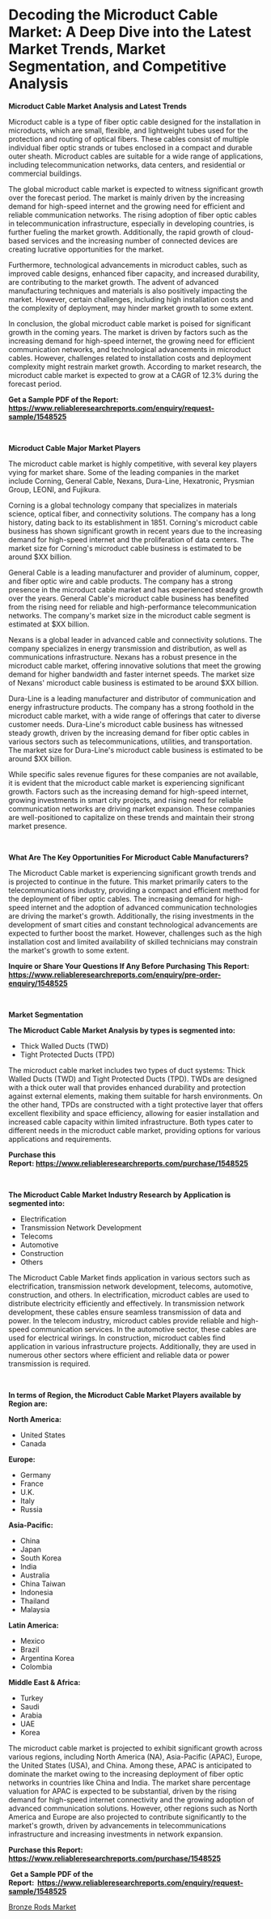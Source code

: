 <p><h1>Decoding the Microduct Cable Market: A Deep Dive into the Latest Market Trends, Market Segmentation, and Competitive Analysis</h1></p><p><strong>Microduct Cable Market Analysis and Latest Trends</strong></p>
<p><p>Microduct cable is a type of fiber optic cable designed for the installation in microducts, which are small, flexible, and lightweight tubes used for the protection and routing of optical fibers. These cables consist of multiple individual fiber optic strands or tubes enclosed in a compact and durable outer sheath. Microduct cables are suitable for a wide range of applications, including telecommunication networks, data centers, and residential or commercial buildings.</p><p>The global microduct cable market is expected to witness significant growth over the forecast period. The market is mainly driven by the increasing demand for high-speed internet and the growing need for efficient and reliable communication networks. The rising adoption of fiber optic cables in telecommunication infrastructure, especially in developing countries, is further fueling the market growth. Additionally, the rapid growth of cloud-based services and the increasing number of connected devices are creating lucrative opportunities for the market.</p><p>Furthermore, technological advancements in microduct cables, such as improved cable designs, enhanced fiber capacity, and increased durability, are contributing to the market growth. The advent of advanced manufacturing techniques and materials is also positively impacting the market. However, certain challenges, including high installation costs and the complexity of deployment, may hinder market growth to some extent.</p><p>In conclusion, the global microduct cable market is poised for significant growth in the coming years. The market is driven by factors such as the increasing demand for high-speed internet, the growing need for efficient communication networks, and technological advancements in microduct cables. However, challenges related to installation costs and deployment complexity might restrain market growth. According to market research, the microduct cable market is expected to grow at a CAGR of 12.3% during the forecast period.</p></p>
<p><strong>Get a Sample PDF of the Report:&nbsp; <a href="https://www.reliableresearchreports.com/enquiry/request-sample/1548525">https://www.reliableresearchreports.com/enquiry/request-sample/1548525</a></strong></p>
<p>&nbsp;</p>
<p><strong>Microduct Cable Major Market Players</strong></p>
<p><p>The microduct cable market is highly competitive, with several key players vying for market share. Some of the leading companies in the market include Corning, General Cable, Nexans, Dura-Line, Hexatronic, Prysmian Group, LEONI, and Fujikura.</p><p>Corning is a global technology company that specializes in materials science, optical fiber, and connectivity solutions. The company has a long history, dating back to its establishment in 1851. Corning's microduct cable business has shown significant growth in recent years due to the increasing demand for high-speed internet and the proliferation of data centers. The market size for Corning's microduct cable business is estimated to be around $XX billion.</p><p>General Cable is a leading manufacturer and provider of aluminum, copper, and fiber optic wire and cable products. The company has a strong presence in the microduct cable market and has experienced steady growth over the years. General Cable's microduct cable business has benefited from the rising need for reliable and high-performance telecommunication networks. The company's market size in the microduct cable segment is estimated at $XX billion.</p><p>Nexans is a global leader in advanced cable and connectivity solutions. The company specializes in energy transmission and distribution, as well as communications infrastructure. Nexans has a robust presence in the microduct cable market, offering innovative solutions that meet the growing demand for higher bandwidth and faster internet speeds. The market size of Nexans' microduct cable business is estimated to be around $XX billion.</p><p>Dura-Line is a leading manufacturer and distributor of communication and energy infrastructure products. The company has a strong foothold in the microduct cable market, with a wide range of offerings that cater to diverse customer needs. Dura-Line's microduct cable business has witnessed steady growth, driven by the increasing demand for fiber optic cables in various sectors such as telecommunications, utilities, and transportation. The market size for Dura-Line's microduct cable business is estimated to be around $XX billion.</p><p>While specific sales revenue figures for these companies are not available, it is evident that the microduct cable market is experiencing significant growth. Factors such as the increasing demand for high-speed internet, growing investments in smart city projects, and rising need for reliable communication networks are driving market expansion. These companies are well-positioned to capitalize on these trends and maintain their strong market presence.</p></p>
<p>&nbsp;</p>
<p><strong>What Are The Key Opportunities For Microduct Cable Manufacturers?</strong></p>
<p><p>The Microduct Cable market is experiencing significant growth trends and is projected to continue in the future. This market primarily caters to the telecommunications industry, providing a compact and efficient method for the deployment of fiber optic cables. The increasing demand for high-speed internet and the adoption of advanced communication technologies are driving the market's growth. Additionally, the rising investments in the development of smart cities and constant technological advancements are expected to further boost the market. However, challenges such as the high installation cost and limited availability of skilled technicians may constrain the market's growth to some extent.</p></p>
<p><strong>Inquire or Share Your Questions If Any Before Purchasing This Report: <a href="https://www.reliableresearchreports.com/enquiry/pre-order-enquiry/1548525">https://www.reliableresearchreports.com/enquiry/pre-order-enquiry/1548525</a></strong></p>
<p>&nbsp;</p>
<p><strong>Market Segmentation</strong></p>
<p><strong>The Microduct Cable Market Analysis by types is segmented into:</strong></p>
<p><ul><li>Thick Walled Ducts (TWD)</li><li>Tight Protected Ducts (TPD)</li></ul></p>
<p><p>The microduct cable market includes two types of duct systems: Thick Walled Ducts (TWD) and Tight Protected Ducts (TPD). TWDs are designed with a thick outer wall that provides enhanced durability and protection against external elements, making them suitable for harsh environments. On the other hand, TPDs are constructed with a tight protective layer that offers excellent flexibility and space efficiency, allowing for easier installation and increased cable capacity within limited infrastructure. Both types cater to different needs in the microduct cable market, providing options for various applications and requirements.</p></p>
<p><strong>Purchase this Report:&nbsp;<a href="https://www.reliableresearchreports.com/purchase/1548525">https://www.reliableresearchreports.com/purchase/1548525</a></strong></p>
<p>&nbsp;</p>
<p><strong>The Microduct Cable Market Industry Research by Application is segmented into:</strong></p>
<p><ul><li>Electrification</li><li>Transmission Network Development</li><li>Telecoms</li><li>Automotive</li><li>Construction</li><li>Others</li></ul></p>
<p><p>The Microduct Cable Market finds application in various sectors such as electrification, transmission network development, telecoms, automotive, construction, and others. In electrification, microduct cables are used to distribute electricity efficiently and effectively. In transmission network development, these cables ensure seamless transmission of data and power. In the telecom industry, microduct cables provide reliable and high-speed communication services. In the automotive sector, these cables are used for electrical wirings. In construction, microduct cables find application in various infrastructure projects. Additionally, they are used in numerous other sectors where efficient and reliable data or power transmission is required.</p></p>
<p>&nbsp;</p>
<p><strong>In terms of Region, the Microduct Cable Market Players available by Region are:</strong></p>
<p>
    <p> <strong> North America: </strong>
        <ul>
            <li>United States</li>
            <li>Canada</li>
        </ul>
        </p> 
    <p> <strong> Europe: </strong>
        <ul>
            <li>Germany</li>
            <li>France</li>
            <li>U.K.</li>
            <li>Italy</li>
            <li>Russia</li>
        </ul>
        </p> 
    <p> <strong> Asia-Pacific: </strong>
        <ul>
            <li>China</li>
            <li>Japan</li>
            <li>South Korea</li>
            <li>India</li>
            <li>Australia</li>
            <li>China Taiwan</li>
            <li>Indonesia</li>
            <li>Thailand</li>
            <li>Malaysia</li>
        </ul>
        </p> 
    <p> <strong> Latin America: </strong>
        <ul>
            <li>Mexico</li>
            <li>Brazil</li>
            <li>Argentina Korea</li>
            <li>Colombia</li>
        </ul>
        </p> 
    <p> <strong> Middle East & Africa: </strong>
        <ul>
            <li>Turkey</li>
            <li>Saudi</li>
            <li>Arabia</li>
            <li>UAE</li>
            <li>Korea</li>
        </ul>
    </p>
    </p>
<p><p>The microduct cable market is projected to exhibit significant growth across various regions, including North America (NA), Asia-Pacific (APAC), Europe, the United States (USA), and China. Among these, APAC is anticipated to dominate the market owing to the increasing deployment of fiber optic networks in countries like China and India. The market share percentage valuation for APAC is expected to be substantial, driven by the rising demand for high-speed internet connectivity and the growing adoption of advanced communication solutions. However, other regions such as North America and Europe are also projected to contribute significantly to the market's growth, driven by advancements in telecommunications infrastructure and increasing investments in network expansion.</p></p>
<p><strong>Purchase this Report: <a href="https://www.reliableresearchreports.com/purchase/1548525">https://www.reliableresearchreports.com/purchase/1548525</a></strong></p>
<p>&nbsp;<strong>Get a Sample PDF of the Report:&nbsp;&nbsp;<a href="https://www.reliableresearchreports.com/enquiry/request-sample/1548525">https://www.reliableresearchreports.com/enquiry/request-sample/1548525</a></strong></p>
<p><strong></strong></p>
<p><p><a href="https://github.com/GroverBarry/Market-Research-Report-List-2/blob/main/bronze-rods-market.md">Bronze Rods Market</a></p></p>